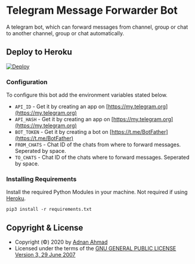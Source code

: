 # Telegram Message Forwarder Bot
A telegram bot, which can forward messages from channel, group or chat to another channel, group or chat automatically.

## Deploy to Heroku
[![Deploy](https://www.herokucdn.com/deploy/button.svg)](https://heroku.com/deploy)

### Configuration
To configure this bot add the environment variables stated below.
- `API_ID` - Get it by creating an app on [https://my.telegram.org](https://my.telegram.org)
- `API_HASH` - Get it by creating an app on [https://my.telegram.org](https://my.telegram.org)
- `BOT_TOKEN` - Get it by creating a bot on [https://t.me/BotFather](https://t.me/BotFather)
- `FROM_CHATS` - Chat ID of the chats from where to forward messages. Seperated by space.
- `TO_CHATS` - Chat ID of the chats where to forward messages. Seperated by space.

### Installing Requirements
Install the required Python Modules in your machine. Not required if using [Heroku](https://heroku.com).
```
pip3 install -r requirements.txt
```

## Copyright & License
- Copyright (©) 2020 by [Adnan Ahmad](https://github.com/viperadnan-git)
- Licensed under the terms of the [GNU GENERAL PUBLIC LICENSE Version 3, 29 June 2007](./LICENSE)